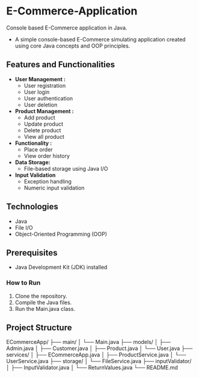 # E-Commerce-Application
Console based E-Commerce application in Java.

* A simple console-based E-Commerce simulating application created using core Java concepts and OOP principles.

## Features and Functionalities

* **User Management :**
  *   User registration
  *   User login
  *   User authentication
  *   User deletion
* **Product Management :**
  *   Add product
  *   Update product
  *   Delete product
  *   View all product
* **Functionality :**
  *   Place order
  *   View order history
* **Data Storage:**
  *   File-based storage using Java I/O
* **Input Validation**
  *   Exception handling
  *   Numeric input validation

## Technologies

* Java
* File I/O
* Object-Oriented Programming (OOP)

## Prerequisites

* Java Development Kit (JDK) installed

### How to Run

1.  Clone the repository.
2.  Compile the Java files.
3.  Run the Main.java class.

## Project Structure
ECommerceApp/
├── main/
│   └── Main.java
├── models/
│   ├── Admin.java
│   ├── Customer.java
│   ├── Product.java
│   └── User.java
├── services/
│   ├── ECommerceApp.java
│   ├── ProductService.java
│   └── UserService.java
├── storage/
│   └── FileService.java
├── inputValidator/
│   ├── InputValidator.java
│   └── ReturnValues.java
└── README.md

